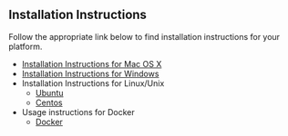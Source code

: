 ## Installation Instructions

Follow the appropriate link below to find installation instructions for
your platform.

* [Installation Instructions for Mac OS X](https://github.com/taiyuechain/taipublicchain/wiki/Installation-Instructions-for-Mac-OS-X)
* [Installation Instructions for Windows](https://github.com/taiyuechain/taipublicchain/wiki/Installation-Instructions-for-Windows)
* Installation Instructions for Linux/Unix
  * [Ubuntu](https://github.com/taiyuechain/taipublicchain/wiki/Installation-Instructions-for-Ubuntu)
  * [Centos](https://github.com/taiyuechain/taipublicchain/wiki/Installation-Instructions-for-Centos)
* Usage instructions for Docker
  * [Docker](https://github.com/taiyuechain/taipublicchain/wiki/Running-in-Docker)